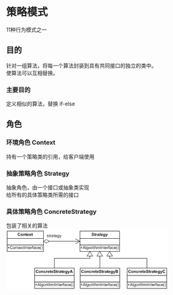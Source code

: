 # 策略模式

11种行为模式之一

## 目的

针对一组算法，将每一个算法封装到具有共同接口的独立的类中。 \
使算法可以互相替换。

### 主要目的

定义相似的算法，替换 if-else

## 角色

### 环境角色 Context

持有一个策略类的引用，给客户端使用

### 抽象策略角色 Strategy

抽象角色，由一个接口或抽象类实现\
给所有的具体策略类所需的接口

### 具体策略角色 ConcreteStrategy

包装了相关的算法 \
<img title="策略模式UML" src="../../../resource/strategypattern.png" alt="加载失败">
